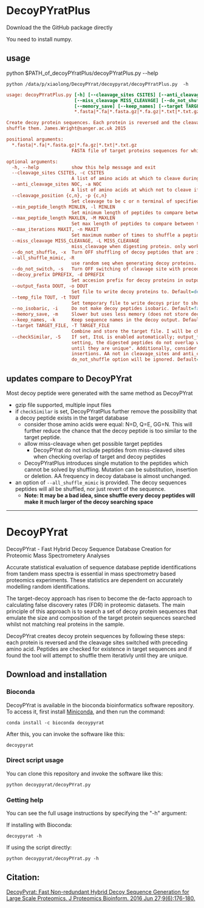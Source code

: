 # DecoyPYratPlus

Download the the GitHub package directly

You need to install numpy.

## usage
python $PATH_of_decoyPYratPlus/decoyPYratPlus.py --help

`python /data/p/xiaolong/DecoyPYrat/decoypyrat/decoyPYratPlus.py  -h`
```ini
usage: decoyPYratPlus.py [-h] [--cleavage_sites CSITES] [--anti_cleavage_sites NOC] [--cleavage_position {c,n}] [--min_peptide_length MINLEN] [--max_peptide_length MAXLEN] [--max_iterations MAXIT]
                         [--miss_cleavage MISS_CLEAVAGE] [--do_not_shuffle] [--all_shuffle_mimic] [--do_not_switch] [--decoy_prefix DPREFIX] [--output_fasta DOUT] [--temp_file TOUT] [--no_isobaric]
                         [--memory_save] [--keep_names] [--target TARGET_FILE] [--checkSimilar]
                         *.fasta|*.fa|*.fasta.gz|*.fa.gz|*.txt|*.txt.gz [*.fasta|*.fa|*.fasta.gz|*.fa.gz|*.txt|*.txt.gz ...]

Create decoy protein sequences. Each protein is reversed and the cleavage sites switched with preceding amino acid. Peptides are checked for existence in target sequences if found the tool will attempt to
shuffle them. James.Wright@sanger.ac.uk 2015

positional arguments:
  *.fasta|*.fa|*.fasta.gz|*.fa.gz|*.txt|*.txt.gz
                        FASTA file of target proteins sequences for which to create decoys

optional arguments:
  -h, --help            show this help message and exit
  --cleavage_sites CSITES, -c CSITES
                        A list of amino acids at which to cleave during digestion. Default = KR
  --anti_cleavage_sites NOC, -a NOC
                        A list of amino acids at which not to cleave if following cleavage site ie. Proline. Default = none
  --cleavage_position {c,n}, -p {c,n}
                        Set cleavage to be c or n terminal of specified cleavage sites. Default = c
  --min_peptide_length MINLEN, -l MINLEN
                        Set minimum length of peptides to compare between target and decoy. Default = 6
  --max_peptide_length MAXLEN, -M MAXLEN
                        Set max length of peptides to compare between target and decoy. Default = 40
  --max_iterations MAXIT, -n MAXIT
                        Set maximum number of times to shuffle a peptide to make it non-target before failing. Default=100
  --miss_cleavage MISS_CLEAVAGE, -L MISS_CLEAVAGE
                        miss_cleavage when digesting protein. only work when checkSimilar is enabled. Default=2
  --do_not_shuffle, -x  Turn OFF shuffling of decoy peptides that are in the target database. Default=false
  --all_shuffle_mimic, -R
                        use random seq when generating decoy proteins. Similar method like mimic. Default=false
  --do_not_switch, -s   Turn OFF switching of cleavage site with preceding amino acid. Default=false
  --decoy_prefix DPREFIX, -d DPREFIX
                        Set accesion prefix for decoy proteins in output. Default=XXX
  --output_fasta DOUT, -o DOUT
                        Set file to write decoy proteins to. Default=decoy.fa
  --temp_file TOUT, -t TOUT
                        Set temporary file to write decoys prior to shuffling. Default=tmp.fa
  --no_isobaric, -i     Do not make decoy peptides isobaric. Default=false, I will be changed to L in decoy sequences
  --memory_save, -m     Slower but uses less memory (does not store decoy peptide list). Default=false
  --keep_names, -k      Keep sequence names in the decoy output. Default=false
  --target TARGET_FILE, -T TARGET_FILE
                        Combine and store the target file. I will be changed to L default. If no_isobaric, I will not be changed. Default="", do not save file
  --checkSimilar, -S    If set, ItoL is enabled automatically; output_fasta will include target sequences by changing I to L; allow overlapped digestion, and max_peptide_length will be used. In default
                        setting, the digested peptides do not overlap with each other. "Peptides are checked for existence in target sequences and if found the tool will attempt to shuffle them iterativly
                        until they are unique". Additionally, consider those amino acids were equal: N=D, Q=E, GG=N. If cannot solve after max_iterations of shuffling, introduce AA mutations, deletions or
                        insertions. AA not in cleavage_sites and anti_cleavage_sites. The number_of_changes (sum of mutations, deletions and insertions) <= 1 for each peptide. 3 * max_iterations times.
                        do_not_shuffle option will be ignored. Default=false

```

## updates compare to DecoyPYrat
Most decoy peptide were generated with the same method as DecoyPYrat
* gzip file supported, multiple input files
* if `checkSimilar` is set, DecoyPYratPlus further remove the possibility that a decoy peptide exists in the target database
  * consider those amino acids were equal: N=D, Q=E, GG=N. This will further reduce the chance that the decoy peptide is too similar to the target peptide.
  * allow miss-cleavage when get possible target peptides
    * DecoyPYrat do not include peptides from miss-cleaved sites when checking overlap of target and decoy peptides
  * DecoyPYratPlus introduces single mutation to the peptides which cannot be solved by shuffling. Mutation can be substitution, insertion or deletion. AA frequency in decoy database is almost unchanged. 
* an option of `--all_shuffle_mimic` is provided. The decoy sequences peptides will all be shuffled, nor just revert of the sequence.
  * **Note: It may be a bad idea, since shuffle every decoy peptides will make it much larger of the decoy searching space**
--------

# DecoyPYrat
DecoyPYrat - Fast Hybrid Decoy Sequence Database Creation for Proteomic Mass Spectrometery Analyses

Accurate statistical evaluation of sequence database peptide identifications from tandem mass spectra is essential in mass spectrometry based proteomics experiments. These statistics are dependent on accurately modelling random identifications.

The target-decoy approach has risen to become the de-facto approach to calculating false discovery rates (FDR) in proteomic datasets. The main principle of this approach is to search a set of decoy protein sequences that emulate the size and composition of the target protein sequences searched whilst not matching real proteins in the sample.

DecoyPYrat creates decoy protein sequences by following these steps: each protein is reversed and the cleavage sites switched with preceding amino acid. Peptides are checked for existence in target sequences and if found the tool will attempt to shuffle them iterativly until they are unique.

## Download and installation

### Bioconda

DecoyPYrat is available in the bioconda bioinformatics software repository. To access it, first install [Miniconda](https://docs.conda.io/en/latest/miniconda.html), and then run the command:

```shell
conda install -c bioconda decoypyrat
```

After this, you can invoke the software like this:

```shell
decoypyrat
```

### Direct script usage

You can clone this repository and invoke the software like this:

```shell
python decoypyrat/decoyPYrat.py
```

### Getting help

You can see the full usage instructions by specifying the "-h" argument:

If installing with Bioconda:
```shell
decoypyrat -h
```

If using the script directly:
```shell
python decoypyrat/decoyPYrat.py -h
```

## Citation:
[DecoyPyrat: Fast Non-redundant Hybrid Decoy Sequence Generation for Large Scale Proteomics.
J Proteomics Bioinform. 2016 Jun 27;9(6):176-180.](https://www.ncbi.nlm.nih.gov/pmc/articles/PMC4941923/)
